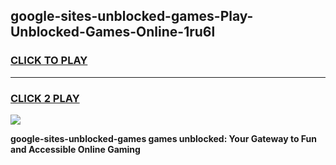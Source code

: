 
## google-sites-unblocked-games-Play-Unblocked-Games-Online-1ru6l
<h3>
<a href="https://premium76.site?title=google-sites-unblocked-games&ref=25A">CLICK TO PLAY</a></h3>
<hr>

<h3>
<a href="https://premium76.site?title=google-sites-unblocked-games&ref=25A">CLICK 2 PLAY</a>
  
</h3>

<a href="https://premium76.site?title=google-sites-unblocked-games&ref=25A"><img src="https://clearcache.store/games.png"></a>


**google-sites-unblocked-games games unblocked: Your Gateway to Fun and Accessible Online Gaming**

